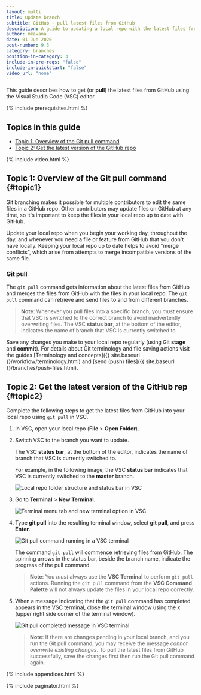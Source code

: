 ```yaml
---
layout: multi
title: Update branch
subtitle: GitHub - pull latest files from GitHub
description: A guide to updating a local repo with the latest files from a GitHub repo using the Git pull command
author: mkavana
date: 01 Jun 2020
post-number: 9.3
category: branches
position-in-category: 3
include-in-pre-reqs: "false"
include-in-quickstart: "false"
video_url: "none"
---
```


This guide describes how to get (or **pull**) the latest files from GitHub using the Visual Studio Code (VSC) editor.

{% include prerequisites.html %}

## Topics in this guide

- [Topic 1: Overview of the Git pull command](#topic1)
- [Topic 2: Get the latest version of the GitHub repo](#topic2)

{% include video.html %}

## Topic 1: Overview of the Git pull command {#topic1}

Git branching makes it possible for multiple contributors to edit the same files in a GitHub repo. Other contributors may update files on GitHub at any time, so it's important to keep the files in your local repo up to date with GitHub.

Update your local repo when you begin your working day, throughout the day, and whenever you need a file or feature from GitHub that you don't have locally. Keeping your local repo up to date helps to avoid "merge conflicts", which arise from attempts to merge incompatible versions of the same file.

### Git pull

The `git pull` command gets information about the latest files from GitHub and merges the files from GitHub with the files in your local repo. The `git pull` command can retrieve and send files to and from different branches.

> **Note**: Whenever you pull files into a specific branch, you *must* ensure that VSC is switched to the correct branch to avoid inadvertently overwriting files. The VSC **status bar**, at the bottom of the editor, indicates the name of branch that VSC is currently switched to.
>

Save any changes you make to your local repo regularly (using Git **stage** and **commit**). For details about Git terminology and file saving actions visit the guides [Terminology and concepts]({{ site.baseurl }}/workflow/terminology.html) and [send (push) files]({{ site.baseurl }}/branches/push-files.html).

## Topic 2: Get the latest version of the GitHub rep {#topic2}

Complete the following steps to get the latest files from GitHub into your local repo using `git pull` in VSC.

1. In VSC, open your local repo (**File** > **Open Folder**).

2. Switch VSC to the branch you want to update.

    The VSC **status bar**, at the bottom of the editor, indicates the name of branch that VSC is currently switched to.

    For example, in the following image, the VSC **status bar** indicates that VSC is currently switched to the **master** branch.

    ![Local repo folder structure and status bar in VSC](../assets/images/09-branches/pull/github/git-pull-002.png)

3. Go to **Terminal** > **New Terminal**.

    ![Terminal menu tab and new terminal option in VSC](../assets/images/09-branches/pull/github/git-pull-003.png)

4. Type **git pull** into the resulting terminal window, select **git pull**, and press **Enter**.

    ![Git pull command running in a VSC terminal](../assets/images/09-branches/pull/github/git-pull-004.png)

    The command `git pull` will commence retrieving files from GitHub. The spinning arrows in the status bar, beside the branch name, indicate the progress of the pull command.

    > **Note**: You *must* always use the **VSC Terminal** to perform `git pull` actions. Running the `git pull` command from the **VSC Command Palette** will not always update the files in your local repo correctly.

5. When a message indicating that the `git pull` command has completed appears in the VSC terminal, close the terminal window using the `X` (upper right side corner of the terminal window).

    ![Git pull completed message in VSC terminal](../assets/images/09-branches/pull/github/git-pull-005.png)

    > **Note**: If there are changes pending in your local branch, and you run the Git pull command, you may receive the message *cannot overwrite existing changes*. To pull the latest files from GitHub successfully, save the changes first then run the Git pull command again.

{% include appendices.html %}

{% include paginator.html %}
